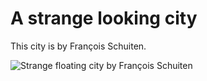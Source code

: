 # A strange looking city

This city is by François Schuiten.

![Strange floating city by François Schuiten](city.jpeg)